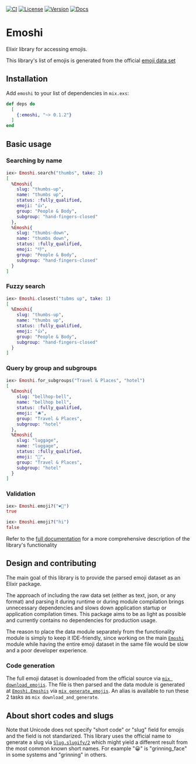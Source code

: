 [![CI](https://github.com/IgnacioGoldchluk/emoshi/actions/workflows/ci.yml/badge.svg)](https://github.com/IgnacioGoldchluk/emoshi/actions/workflows/ci.yml)
[![License](https://img.shields.io/hexpm/l/emoshi.svg)](https://github.com/IgnacioGoldchluk/emoshi/blob/main/LICENSE.md)
[![Version](https://img.shields.io/hexpm/v/emoshi.svg)](https://hex.pm/packages/emoshi)
[![Docs](https://img.shields.io/badge/documentation-gray.svg)](https://hexdocs.pm/emoshi)

# Emoshi

Elixir library for accessing emojis.

This library's list of emojis is generated from the official [emoji data set](https://www.unicode.org/Public/emoji/latest/emoji-test.txt)

## Installation

Add `emoshi` to your list of dependencies in `mix.exs`:
```elixir
def deps do
  [
    {:emoshi, "~> 0.1.2"}
  ]
end
```

## Basic usage

### Searching by name
```elixir
iex> Emoshi.search("thumbs", take: 2)
[
  %Emoshi{
    slug: "thumbs-up",
    name: "thumbs up",
    status: :fully_qualified,
    emoji: "👍",
    group: "People & Body",
    subgroup: "hand-fingers-closed"
  },
  %Emoshi{
    slug: "thumbs-down",
    name: "thumbs down",
    status: :fully_qualified,
    emoji: "👎",
    group: "People & Body",
    subgroup: "hand-fingers-closed"
  }
]
```

### Fuzzy search
```elixir
iex> Emoshi.closest("tubms up", take: 1)
[
  %Emoshi{
    slug: "thumbs-up",
    name: "thumbs up",
    status: :fully_qualified,
    emoji: "👍",
    group: "People & Body",
    subgroup: "hand-fingers-closed"
  }
]
```

### Query by group and subgroups
```elixir
iex> Emoshi.for_subgroups("Travel & Places", "hotel")
[
  %Emoshi{
    slug: "bellhop-bell",
    name: "bellhop bell",
    status: :fully_qualified,
    emoji: "🛎️",
    group: "Travel & Places",
    subgroup: "hotel"
  },
  %Emoshi{
    slug: "luggage",
    name: "luggage",
    status: :fully_qualified,
    emoji: "🧳",
    group: "Travel & Places",
    subgroup: "hotel"
  }
]
```

### Validation
```elixir
iex> Emoshi.emoji?("❤️‍🔥")
true

iex> Emoshi.emoji?("hi")
false
```

Refer to the [full documentation](https://hexdocs.pm/emoshi) for a more comprehensive description of the library's functionality

## Design and contributing
The main goal of this library is to provide the parsed emoji dataset as an Elixir package.

The approach of including the raw data set (either as text, json, or any format) and parsing it during runtime or during module compilation brings unnecessary dependencies and slows down application startup or application compilation times. This package aims to be as light as possible and currently contains no dependencies for production usage.

The reason to place the data module separately from the functionality module is simply to keep it IDE-friendly, since working on the main [`Emoshi`](https://github.com/IgnacioGoldchluk/emoshi/blob/main/lib/emoshi.ex) module while having the entire emoji dataset in the same file would be slow and a poor developer experience.

### Code generation
The full emoji dataset is downloaded from the official source via [`mix download_emojis`](https://github.com/IgnacioGoldchluk/emoshi/blob/main/tasks/download_emojis.ex). The file is then parsed and the data module is generated at [`Emoshi.Emoshis`](https://github.com/IgnacioGoldchluk/emoshi/blob/main/lib/emoshi/emoshis.ex) via [`mix generate_emojis`](https://github.com/IgnacioGoldchluk/emoshi/blob/main/tasks/generate_emojis.ex). An alias is available to run these 2 tasks as `mix download_and_generate`.

## About short codes and slugs
Note that Unicode does not specify "short code" or "slug" field for emojis and the field is not standarized. This library uses the official name to generate a slug via [`Slug.slugify/2`](https://hexdocs.pm/slugify/Slug.html#slugify/2) which might yield a different result from the most common known short names. For example "😀" is "grinning_face" in some systems and "grinning" in others.
